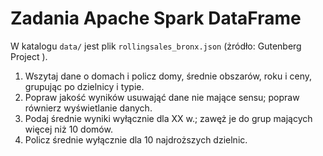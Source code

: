 Zadania Apache Spark DataFrame
==============================

W katalogu `data/` jest plik `rollingsales_bronx.json` (żródło: Gutenberg Project ).

1. Wszytaj dane o domach i policz domy, średnie obszarów, roku i ceny, grupując po dzielnicy i typie.
2. Popraw jakość wyników usuwająć dane nie mające sensu; popraw równierz wyświetlanie danych.
3. Podaj średnie wyniki wyłącznie dla XX w.; zawęż je do grup mających więcej niż 10 domów. 
4. Policz średnie wyłącznie dla 10 najdroższych dzielnic.

